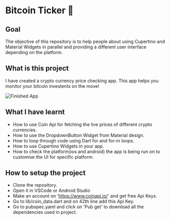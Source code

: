 # Bitcoin Ticker 🤑

## Goal

The objective of this repository is to help people about using Cupertino and Material Widgets in parallel and providing a different user interface depending on the platform.


## What is this project

I have created a crypto currency price checking app. This app helps you monitor your bitcoin investents on the move!

![Finished App](https://github.com/iArpitVerma/Bitcoin_Ticker/bitcoin_ticker.gif)


## What I have learnt

- How to use Coin Api for fetching the live prices of different crypto currencies.
- How to use the DropdownButton Widget from Material design.
- How to loop through code using Dart for and for-in loops.
- How to use Cupertino Widgets in your app.
- How to check the platform(ios and android) the app is being run on to customise the UI for specific platform.


## How to setup the project

- Clone the repository.
- Open it in VSCode or Android Studio 
- Make an account on 'https://www.coinapi.io/' and get free Api Keys.
- Go to lib/coin_data.dart and on 42th line add this Api Key.
- Go to pubspec.yaml and click on 'Pub get' to download all the dependencies used in project.